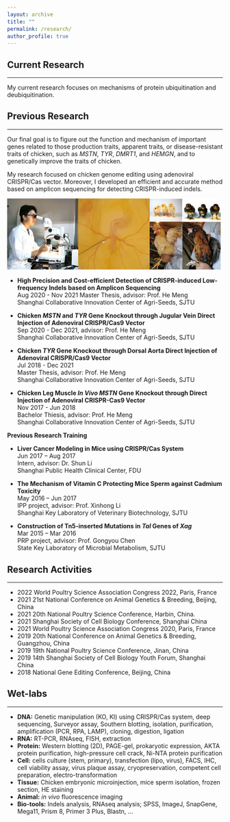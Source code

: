 ```yaml
---
layout: archive
title: ""
permalink: /research/
author_profile: true
---
```


## __Current Research__  
---
My current research focuses on mechanisms of protein ubiquitination and deubiquitination.


## __Previous Research__  
---

Our final goal is to figure out the function and mechanism of important genes related to those  production traits, apparent traits, or disease-resistant traits of chicken, such as *MSTN*, *TYR*, *DMRT1*, and *HEMGN*, and to genetically improve the traits of chicken.  

My research focused on chicken genome editing using adenoviral CRISPR/Cas vector. Moreover, I developed an efficient and accurate method based on amplicon sequencing for detecting CRISPR-induced indels.  

<img src="/images/rexres.jpg" style="width:33%"><img src="/images/chickenemb.gif" style="width:33%" title="(c) Anna Franz, 2011"><img src="/images/chickens.jpg" style="width:33%">


* __High Precision and Cost-efficient Detection of CRISPR-induced Low-frequency Indels based on Amplicon Sequencing__  
Aug 2020 - Nov 2021
Master Thesis, advisor: Prof. He Meng  
Shanghai Collaborative Innovation Center of Agri-Seeds, SJTU  

* __Chicken *MSTN* and *TYR* Gene Knockout through Jugular Vein Direct Injection of Adenoviral CRISPR/Cas9 Vector__   
Sep 2020 - Dec 2021, advisor: Prof. He Meng  
Shanghai Collaborative Innovation Center of Agri-Seeds, SJTU   


* __Chicken *TYR* Gene Knockout through Dorsal Aorta Direct Injection of Adenoviral CRISPR/Cas9 Vector__   
Jul 2018 - Dec 2021  
Master Thesis, advisor: Prof. He Meng   
Shanghai Collaborative Innovation Center of Agri-Seeds, SJTU   
 
* __Chicken Leg Muscle *In Vivo* *MSTN* Gene Knockout  through Direct Injection of Adenoviral CRISPR-Cas9 Vector__  
Nov 2017 - Jun 2018  
Bachelor Thiesis, advisor: Prof. He Meng   
Shanghai Collaborative Innovation Center of Agri-Seeds, SJTU   

__Previous Research Training__  

* __Liver Cancer Modeling in Mice using CRISPR/Cas System__  
Jun 2017 – Aug 2017  
Intern, advisor: Dr. Shun Li  
Shanghai Public Health Clinical Center, FDU


* __The Mechanism of Vitamin C Protecting Mice Sperm against Cadmium Toxicity__  
May 2016 – Jun 2017  
IPP project, advisor: Prof. Xinhong Li    
Shanghai Key Laboratory of Veterinary Biotechnology, SJTU  
* __Construction of Tn5-inserted Mutations in *Tal* Genes of *Xag*__  
Mar 2015 – Mar 2016  
PRP project, advisor: Prof. Gongyou Chen   
State Key  Laboratory  of Microbial  Metabolism, SJTU  

## __Research Activities__
---
* 2022 World Poultry Science Association Congress 2022, Paris, France
* 2021 21st National Conference on Animal Genetics & Breeding, Beijing, China
* 2021 20th National Poultry Science Conference, Harbin, China.
* 2021 Shanghai Society of Cell Biology Conference, Shanghai China
* 2021 World Poultry Science Association Congress 2020, Paris, France
* 2019 20th National Conference on Animal Genetics & Breeding, Guangzhou, China
* 2019 19th National Poultry Science Conference, Jinan, China
* 2019 14th Shanghai Society of Cell Biology Youth Forum, Shanghai China
* 2018 National Gene Editing Conference, Beijing, China

 
## __Wet-labs__
---
* __DNA:__ Genetic manipulation (KO, KI) using CRISPR/Cas system, deep sequencing, Surveyor assay, Southern blotting, isolation, purification, amplification (PCR, RPA, LAMP), cloning, digestion, ligation
* __RNA:__ RT-PCR, RNAseq, FISH, extraction
* __Protein:__ Western blotting (2D), PAGE-gel, prokaryotic expression, AKTA protein purification, high-pressure cell crack, Ni-NTA protein purification  
* __Cell:__ cells culture (stem, primary), transfection (lipo, virus), FACS, IHC, cell viability assay, virus plaque assay, cryopreservation, competent cell preparation, electro-transformation
* __Tissue:__ Chicken embryonic microinjection, mice sperm isolation, frozen section, HE staining  
* __Animal:__  *in vivo* fluorescence imaging  
* __Bio-tools:__ Indels analysis, RNAseq analysis; SPSS, ImageJ, SnapGene, Mega11, Prism 8, Primer 3 Plus, Blastn, ... 



